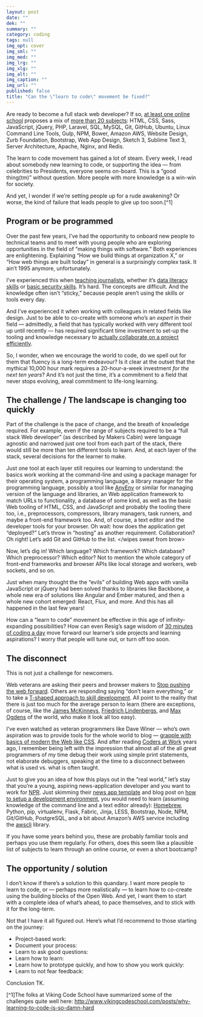 ```yaml
---
layout: post
date: ""
dek: ""
summary: ""
category: coding
tags: null
img_opt: cover
img_sml: ""
img_med: ""
img_lrg: ""
img_xlg: ""
img_alt: ""
img_caption: ""
img_url: ""
published: false
title: "Can the \"learn to code\" movement be fixed?"
---
```


Are ready to become a full stack web developer? If so, [at least one online school](https://makerscabin.com/web/) proposes a mix of [more than 20 subjects](https://makerscabin.com/web/): HTML, CSS, Sass, JavaScript, jQuery, PHP, Laravel, SQL, MySQL, Git, GitHub, Ubuntu, Linux Command Line Tools, Gulp, NPM, Bower, Amazon AWS, Website Design, Zurb Foundation, Bootstrap, Web App Design, Sketch 3, Sublime Text 3, Server Architecture, Apache, Nginx, and Redis.

The learn to code movement has gained a lot of steam. Every week, I read about somebody new learning to code, or supporting the idea — from celebrities to Presidents, everyone seems on-board. This is a “good thing(tm)” without question. More people with more knowledge is a win-win for society.

And yet, I wonder if we’re setting people up for a rude awakening? Or worse, the kind of failure that leads people to give up too soon.[^1]

## Program or be programmed
Over the past few years, I’ve had the opportunity to onboard new people to technical teams and to meet with young people who are exploring opportunities in the field of “making things with software.” Both experiences are enlightening. Explaining “How we build things at organization X,” or “How web things are built today” in general is a surprisingly complex task. It ain’t 1995 anymore, unfortunately.

I’ve experienced this when [teaching journalists](tk), whether it’s [data literacy skills](TK) or [basic security skills](tk). It’s hard. The concepts are difficult. And the knowledge often isn’t “sticky,” because people aren’t using the skills or tools every day.

And I’ve experienced it when working with colleagues in related fields like design. Just to be able to co-create with someone who’s an *expert* in their field — admittedly, a field that has typically worked with very different tool up until recently — has required significant time investment to set-up the tooling and knowledge necessary to [actually collaborate on a project efficiently](https://github.com/TheTyee/bottom-lines).

So, I wonder, when we encourage the world to code, do we spell out for them that fluency is a long-term endeavour? Is it clear at the outset that the mythical 10,000 hour mark requires a 20-hour-a-week investment *for the next ten years*? And it’s not just the time, it’s a commitment to a field that never stops evolving, areal commitment to life-long learning.

## The challenge / The landscape is changing too quickly
Part of the challenge is the pace of change, and the breath of knowledge required. For example, even if the range of subjects required to be a “full stack Web developer” (as described by Makers Cabin) were language agnostic and narrowed just one tool from each part of the stack, there would still be more than ten different tools to learn. And, at each layer of the stack, several decisions for the learner to make.

Just one tool at each layer still requires our learning to understand: the basics work working at the command-line and using a package manager for their operating system, a programming language, a library manager for the programming language, possibly a tool like [AnyEnv](TK) or similar for managing version of the language and libraries, an Web application framework to match URLs to functionality, a database of some kind, as well as the basic Web tooling of HTML, CSS, and JavaScript and probably the tooling there too, i.e., preprocessors, compressors, library managers, task runners, and maybe a front-end framework too. And, of course, a text editor and the developer tools for your browser. Oh wait: how does the application get “deployed?” Let’s throw in “hosting” as another requirement. Collaboration? Oh right! Let’s add Git and GitHub to the list. </wipes sweat from brow>

Now, let’s dig in! Which language? Which framework? Which database? Which preprocessor? Which editor? Not to mention the whole category of front-end frameworks and browser APIs like local storage and workers, web sockets, and so on.

Just when many thought the the “evils” of building Web apps with vanilla JavaScript or jQuery had been solved thanks to libraries like Backbone, a whole new era of solutions like Angular and Ember matured, and then a whole new cohort emerged: React, Flux, and more. And this has all happened in the last few years!

How can a “learn to code” movement be effective in this age of infinity-expanding possibilities? How can even Resig’s sage wisdom of [30 minutes of coding a day](http://ejohn.org/blog/write-code-every-day/) move forward our learner’s side projects and learning aspirations? I worry that people will tune out, or turn off too soon.

## The disconnect
This is not just a challenge for newcomers. 

Web veterans are asking their peers and browser makers to [Stop pushing the web forward](http://www.quirksmode.org/blog/archives/2015/07/stop_pushing_th.html). Others are responding saying “don’t learn everything,” or to take a [T-shaped approach to skill development](http://bradfrost.com/faq/#industry). All point to the reality that there is just too much for the average person to learn (there are exceptions, of course, like the [James McKinneys](TK), [Friedrich Lindenbergs](TK), and [Max Ogdens](TK) of the world, who make it look all too easy).

I’ve even watched as veteran programmers like Dave Winer — who’s own aspiration was to provide tools for the whole world to blog — [grapple with basics of modern the Web like CSS](http://scripting.com/stories/2011/09/02/basicCssQuestion.html). And after reading [Coders at Work](TK) years ago, I remember being left with the impression that almost all of the all great programmers of my time debug their work using simple print statements, not elaborate debuggers, speaking at the time to a disconnect between what is used vs. what is often taught.

Just to give you an idea of how this plays out in the “real world,” let’s stay that you’re a young, aspiring news-application developer and you want to work for [NPR](TK). Just skimming their [news app template](http://blog.apps.npr.org/2014/07/29/everything-our-app-template-does.html) and blog post on [how to setup a development environment](http://blog.apps.npr.org/2013/06/06/how-to-setup-a-developers-environment.html), you would need to learn (assuming knowledge of the command line and a text editor already): [Homebrew](TK), Python, pip, virtualenv, Flask, Fabric, Jinja, LESS, Bootstrap, Node, NPM, Git/GitHub, PostgreSQL, and a bit about Amazon’s AWS service including the [awscli](https://pypi.python.org/pypi/awscli) library.

If you have some years behind you, these are probably familiar tools and perhaps you use them regularly. For others, does this seem like a plausible list of subjects to learn through an online course, or even a short bootcamp?

## The opportunity / solution
I don’t know if there’s a solution to this quandary. I want more people to learn to code, or — perhaps more realistically —  to learn how to co-create using the building blocks of the Open Web. And yet, I want them to start with a complete idea of what’s ahead, to pace themselves, and to stick with it for the long-term.

Not that I have it all figured out. Here’s what I’d recommend to those starting on the journey:

* Project-based work:
* Document your process: 
* Learn to ask good questions:
* Learn how to learn:
* Learn how to prototype quickly, and how to show you work quickly:
* Learn to not fear feedback:

Conclusion TK.

[^1]The folks at Viking Code School have summarized some of the challenges quite well here: http://www.vikingcodeschool.com/posts/why-learning-to-code-is-so-damn-hard